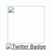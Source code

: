 <div id="header" align="center">
  <img src="https://media2.giphy.com/media/v1.Y2lkPTc5MGI3NjExaHZzN2Q5Y2Zqb3FsY2ZyM3FpcTJrbTZieml3MTF6NWRqNjNkN3BubiZlcD12MV9pbnRlcm5hbF9naWZfYnlfaWQmY3Q9cw/jdPMeyv9rn0hZHh8n9/giphy.gif" width="100"/>
</div>
<div id="badges" align="center">
  <a href="https://t.me/krvalexdev">
    <img src="https://img.shields.io/badge/Telegram-blue?style=for-the-badge&logo=twitter&logoColor=white" alt="Twitter Badge"/>
  </a>
</div>

